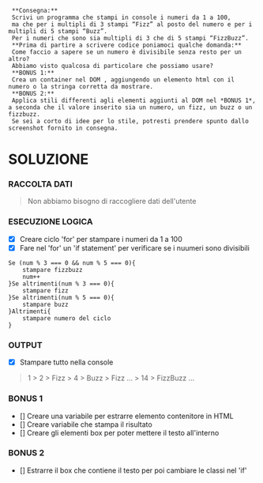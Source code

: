 ```
 **Consegna:**
 Scrivi un programma che stampi in console i numeri da 1 a 100,
 ma che per i multipli di 3 stampi “Fizz” al posto del numero e per i multipli di 5 stampi “Buzz”.
 Per i numeri che sono sia multipli di 3 che di 5 stampi “FizzBuzz”.
 **Prima di partire a scrivere codice poniamoci qualche domanda:**
 Come faccio a sapere se un numero è divisibile senza resto per un altro?
 Abbiamo visto qualcosa di particolare che possiamo usare?
 **BONUS 1:**
 Crea un container nel DOM , aggiungendo un elemento html con il numero o la stringa corretta da mostrare.
 **BONUS 2:**
 Applica stili differenti agli elementi aggiunti al DOM nel *BONUS 1*, a seconda che il valore inserito sia un numero, un fizz, un buzz o un fizzbuzz.
 Se sei a corto di idee per lo stile, potresti prendere spunto dallo screenshot fornito in consegna.
```

# SOLUZIONE

### RACCOLTA DATI

>Non abbiamo bisogno di  raccogliere dati dell'utente

### ESECUZIONE LOGICA

- [X] Creare ciclo 'for' per stampare i numeri da 1 a 100
- [X] Fare nel 'for' un 'if statement' per verificare se i nuumeri sono divisibili

```
Se (num % 3 === 0 && num % 5 === 0){
    stampare fizzbuzz
    num++
}Se altrimenti(num % 3 === 0){
    stampare fizz
}Se altrimenti(num % 5 === 0){
    stampare buzz
}Altrimenti{
    stampare numero del ciclo
}
```

### OUTPUT

- [X] Stampare tutto nella console

> 1 > 2 > Fizz > 4 > Buzz > Fizz ... > 14 > FizzBuzz ...

### BONUS 1

- [] Creare una variabile per estrarre elemento contenitore in HTML
- [] Creare variabile che stampa il risultato
- [] Creare gli elementi box per poter mettere il  testo all'interno

### BONUS 2

- [] Estrarre il box che contiene il testo per poi cambiare le classi nel 'if'
